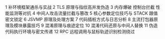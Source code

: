 1 补环境框架通杀与实战
2 TLS 原理与指纹高并发伪造
3 内存爆破 控制台拦截 性能监测等对抗
4 中间人攻击流量拦截与篡改
5 核心参数定位技巧与 STACK 跟值密文锁定
6 JSVMP 原理及处理方案
7 代码插桩方式与日志分析
8 主流打包器原理及模块暴露技巧
9 混淆原理与痕迹定位
10 混淆代码还原与中间人替换
11 伪造代码执行环境与密文传递
12 RPC 远程调用与鼠标轨迹识别检测绕过